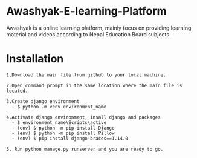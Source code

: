 # Awashyak-E-learning-Platform
Awashyak  is a online learning platform, mainly focus on providing learning material and videos according to Nepal Education Board subjects.

# Installation
```
1.Download the main file from github to your local machine.

2.Open command prompt in the same location where the main file is located.

3.Create django environment
  - $ python -m venv environment_name
  
4.Activate django environment, insall django and packages
  - $ environment_name\Scripts\active
  - (env) $ python -m pip install Django
  - (env) $ python -m pip install Pillow
  - (env) $ pip install django-braces==1.14.0
  
5. Run python manage.py runserver and you are ready to go.
 
```
